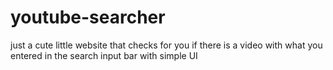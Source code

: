 # youtube-searcher
just a cute little website that checks for you if there is a video with what you entered in the search input bar with simple UI
